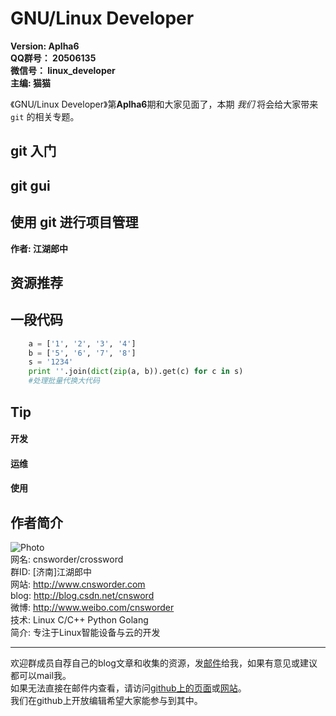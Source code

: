<link rel="stylesheet" href="http://docs.cnsworder.com/styles/monokai_sublime.css" />
<script type="text/javascript" src="http://docs.cnsworder.com/highlight.pack.js"></script>
<script type="text/javascript">
    hljs.initHighlightingOnLoad();
</script>

GNU/Linux Developer
==============================================================  

**Version: Aplha6**  
**QQ群号： 20506135**  
**微信号： linux_developer**  
**主编: 猫猫**  

《GNU/Linux Developer》第**Aplha6**期和大家见面了，本期 *我们* 将会给大家带来 `git` 的相关专题。  

git 入门
------------------------------------------------


git gui
---------------------------

使用 git 进行项目管理
--------------------------------------------
**作者: 江湖郎中**


资源推荐
----------

一段代码
--------

``` python
    a = ['1', '2', '3', '4']
    b = ['5', '6', '7', '8']
    s = '1234'
    print ''.join(dict(zip(a, b)).get(c) for c in s)
    #处理批量代换大代码
```

Tip
-------
#### 开发

#### 运维

#### 使用


作者简介
---------------
<a name="tj"></a>
![Photo](http://www.gravatar.com/avatar/c1991331b3e8139f3168fdaf71cb65c4.png)  
网名: cnsworder/crossword<br/>
群ID: [济南]江湖郎中   
网站: <http://www.cnsworder.com>  
blog: <http://blog.csdn.net/cnsword>  
微博: <http://www.weibo.com/cnsworder>  
技术: Linux C/C++ Python Golang    
简介: 专注于Linux智能设备与云的开发  

- - - -
欢迎群成员自荐自己的blog文章和收集的资源，发[邮件](mailto:cnsworder@gmail.com)给我，如果有意见或建议都可以mail我。  
如果无法直接在邮件内查看，请访问[github上的页面](https://github.com/cnsworder/publication/blob/master/alpha5.md)或[网站](http://docs.cnsworder.com)。  
我们在github上开放编辑希望大家能参与到其中。

